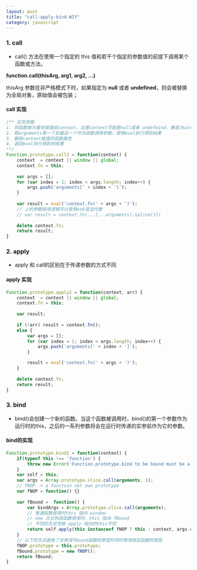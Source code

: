 ```yaml
---
layout: post
title: "call-apply-bind-WIY"
category: javascript
---
```


### 1. call
- call() 方法在使用一个指定的 this 值和若干个指定的参数值的前提下调用某个函数或方法。

**function.call(thisArg, arg1, arg2, ...)**

thisArg 参数在非严格模式下时，如果指定为 **null** 或者 **undefined**，则会被替换为全局对象，原始值会被包装；

#### call 实现
```javascript
/** 实现思路
1. 将函数做为属性赋值给context，注意context可能是null或者 undefeind，兼容为window或者global
2. 取arguments第一个到最后一个作为函数调用参数，使用eval执行得到结果
3. 删除context赋值的函数属性
4. 返回eval执行得到的结果
**/
Function.prototype.call2 = function(context) {
	context  = context || window || global;
	context.fn = this;
	
	var args = [];
	for (var index = 1; index < args.length; index++) {
		args.push('arguments[' + index + ']');
	}
	
	var result = eval('context.fn(' + args + ')');
	// 上的参数取用逻辑可以使用es6语法代替
	// var result = context.fn(...[...arguments].splice(1))
	
	delete context.fn;
	return result;
}
```

### 2. apply

- apply 和 call的区别在于传递参数的方式不同

#### apply 实现
```javascript
Function.prototype.apply2 = function(context, arr) {
	context  = context || window || global;
	context.fn = this;
	
	var result;
	
	if (!arr) result = context.fn();
	else {
		var args = [];
		for (var index = 1; index < args.length; index++) {
			args.push('arguments[' + index + ']');
		}

		result = eval('context.fn(' + args + ')');
	}
	
	delete context.fn;
	return result;
}
```

### 3.  bind

- bind()会创建一个新的函数。当这个函数被调用时，bind()的第一个参数作为运行时的this，之后的一系列参数将会在运行时传递的实参前作为它的参数。

#### bind的实现
```javascript
Function.prototype.bind2 = function(context) {
	if(typeof this !== 'function') {
		throw new Error('Function.prototype.bind to be bound must be a function');
	}
	var self = this;
	var args = Array.prototype.slice.call(arguments, 1);
	// fNOP -> a functoin not own prototype
	var fNOP = function() {}
	
	var fBound =  function() {
		var bindArgs = Array.prototype.slice.call(arguments);
		// 普通函数使用时this 指向 window
		// new 方式构造函数使用时，this 指向 fBound
		// 不同的方式导致 apply 指向的this不同
		return self.apply(this instanceof fNOP ? this : context, args.concat(bindArgs));
	}
	// 以下的方式避免了在修改fBound函数的原型时同时修改绑定函数的原型
	fNOP.prototype = this.prototype;
	fBound.prototype = new fNOP();
	return fBound;
}
```